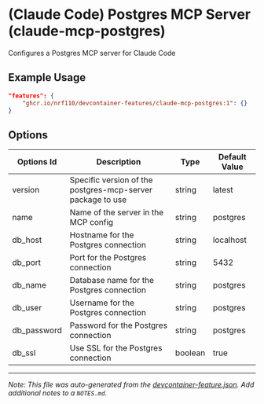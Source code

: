 
# (Claude Code) Postgres MCP Server (claude-mcp-postgres)

Configures a Postgres MCP server for Claude Code

## Example Usage

```json
"features": {
    "ghcr.io/nrf110/devcontainer-features/claude-mcp-postgres:1": {}
}
```

## Options

| Options Id | Description | Type | Default Value |
|-----|-----|-----|-----|
| version | Specific version of the postgres-mcp-server package to use | string | latest |
| name | Name of the server in the MCP config | string | postgres |
| db_host | Hostname for the Postgres connection | string | localhost |
| db_port | Port for the Postgres connection | string | 5432 |
| db_name | Database name for the Postgres connection | string | postgres |
| db_user | Username for the Postgres connection | string | postgres |
| db_password | Password for the Postgres connection | string | postgres |
| db_ssl | Use SSL for the Postgres connection | boolean | true |



---

_Note: This file was auto-generated from the [devcontainer-feature.json](https://github.com/nrf110/devcontainer-features/blob/main/src/claude-mcp-postgres/devcontainer-feature.json).  Add additional notes to a `NOTES.md`._
